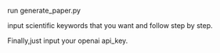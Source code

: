 run generate_paper.py



input scientific keywords that you want and follow step by step.



Finally,just input your openai api_key.
